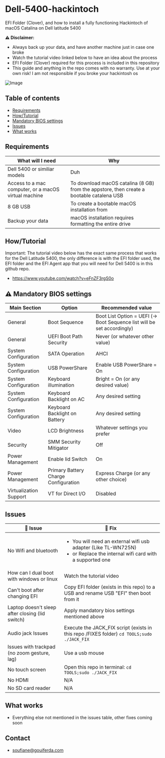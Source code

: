 # Dell-5400-hackintoch

EFI Folder (Clover), and how to install a fully functioning Hackintoch of macOS Catalina on Dell latitude 5400

**:warning: Disclaimer:**
- Always back up your data, and have another machine just in case one broke
- Watch the tutorial video linked below to have an idea about the process
- EFI Folder (Clover) required for this process is included in this repository
- This guide and anything in the repo comes with no warranty. Use at your own risk! I am not responsible if you broke your hackintosh os

![Image](https://i.imgur.com/OtSV3bk.png)

## Table of contents

- [Requirements](#requirements)
- [How/Tutorial](#howtutorial)
- [Mandatory BIOS settings](#recommended-bios-settings)
- [Issues](#issues)
- [What works](#what-works)

## Requirements

What will I need | Why
------------ | -------------
Dell 5400 or similiar models | Duh
Access to a mac computer, or a macOS virtual machine | To download macOS catalina (8 GB) from the appstore, then create a bootable catalena USB
8 GB USB | To create a bootable macOS installation from
Backup your data | macOS installation requires formatting the entire drive

## How/Tutorial

Important: The tutorial video below has the exact same process that works for the Dell Latitude 5400, the only difference is with the EFI folder used, the EFI folder and the EFI Agent app that you will need for Dell 5400 is in this github repo.

- https://www.youtube.com/watch?v=eFnZF3rgS0o

## :warning: Mandatory BIOS settings


Main Section | Option | Recommended value
------------ | ------------- | -------------
General | Boot Sequence |  Boot List Option = UEFI (-> Boot Sequence list will be set accordingly) 
General | UEFI Boot Path Security |  Never (or whatever other value)
System Configuration | SATA Operation | AHCI
System Configuration | USB PowerShare | Enable USB PowerShare = On 
System Configuration | Keyboard illumination | Bright = On (or any desired value) 
System Configuration | Keyboard Backlight on AC | Any desired setting 
System Configuration | Keyboard Backlight on Battery | Any desired setting
Video | LCD Brightness | Whatever settings you prefer
Security | SMM Security Mitigator | Off
Power Management | Enable lid Switch | On
Power Management | Primary Battery Charge Configuration | Express Charge (or any other choice) 
Virtualization Support | VT for Direct I/O |  Disabled

## Issues

:construction: Issue | :wrench: Fix
------------ | -------------
No Wifi and bluetooth | <ul><li>You will need an external wifi usb adapter (Like TL-WN725N)</li><li>or Replace the internal wifi card with a supported one</li></ul>
How can I dual boot with windows or linux | Watch the tutorial video
Can't boot after changing EFI | Copy EFI folder (exists in this repo) to a USB and rename USB "EFI" then boot from it
Laptop doesn't sleep after closing (lid switch) | Apply mandatory bios settings mentioned above
Audio jack Issues | Execute the JACK_FIX script (exists in this repo /FIXES folder) ``` cd TOOLS;sudo ./JACK_FIX ```
Issues with trackpad (no zoom​ gesture, lag) | Use a usb mouse
No touch screen |  Open this repo in terminal: ``` cd TOOLS;sudo ./JACK_FIX ```
No HDMI | N/A
No SD card reader | N/A

## What works

- Everything else not mentioned in the issues table, other fixes coming soon

## Contact

- [soufiane@gouiferda.com](mailto:soufiane@gouiferda.com)
